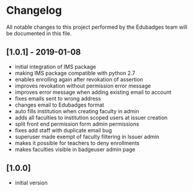# Changelog
All notable changes to this project performed by the Edubadges team will be documented in this file.


## [1.0.1] - 2019-01-08
 - initial integration of IMS package
 - making IMS package compatible with python 2.7
 - enables enrolling again after revokation of assertion
 - improves revokation without permission error message
 - improves error message when adding existing email to account
 - fixes emails sent to wrong address
 - changes email to Edubadges format
 - auto fills institution when creating faculty in admin
 - adds all faculties to institution scoped users at issuer creation
 - split front end permission form admin permissions
 - fixes add staff with duplicate email bug
 - superuser made exempt of faculty filtering in Issuer admin
 - makes it possible for teachers to deny enrollments
 - makes faculties visible in badgeuser admin page

## [1.0.0]

 - initial version